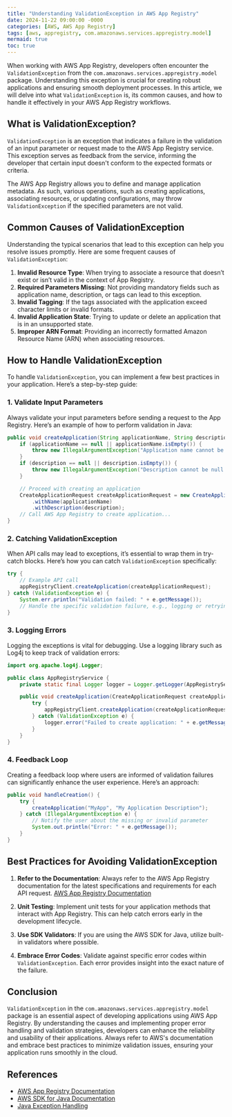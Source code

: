 ```yaml
---
title: "Understanding ValidationException in AWS App Registry"
date: 2024-11-22 09:00:00 -0000
categories: [AWS, AWS App Registry]
tags: [aws, appregistry, com.amazonaws.services.appregistry.model]
mermaid: true
toc: true
---
```



When working with AWS App Registry, developers often encounter the `ValidationException` from the `com.amazonaws.services.appregistry.model` package. Understanding this exception is crucial for creating robust applications and ensuring smooth deployment processes. In this article, we will delve into what `ValidationException` is, its common causes, and how to handle it effectively in your AWS App Registry workflows.

## What is ValidationException?

`ValidationException` is an exception that indicates a failure in the validation of an input parameter or request made to the AWS App Registry service. This exception serves as feedback from the service, informing the developer that certain input doesn't conform to the expected formats or criteria.

The AWS App Registry allows you to define and manage application metadata. As such, various operations, such as creating applications, associating resources, or updating configurations, may throw `ValidationException` if the specified parameters are not valid.

## Common Causes of ValidationException

Understanding the typical scenarios that lead to this exception can help you resolve issues promptly. Here are some frequent causes of `ValidationException`:

1. **Invalid Resource Type**: When trying to associate a resource that doesn’t exist or isn’t valid in the context of App Registry.
2. **Required Parameters Missing**: Not providing mandatory fields such as application name, description, or tags can lead to this exception.
3. **Invalid Tagging**: If the tags associated with the application exceed character limits or invalid formats.
4. **Invalid Application State**: Trying to update or delete an application that is in an unsupported state.
5. **Improper ARN Format**: Providing an incorrectly formatted Amazon Resource Name (ARN) when associating resources.

## How to Handle ValidationException

To handle `ValidationException`, you can implement a few best practices in your application. Here’s a step-by-step guide:

### 1. Validate Input Parameters

Always validate your input parameters before sending a request to the App Registry. Here’s an example of how to perform validation in Java:

```java
public void createApplication(String applicationName, String description) {
    if (applicationName == null || applicationName.isEmpty()) {
        throw new IllegalArgumentException("Application name cannot be null or empty");
    }
    if (description == null || description.isEmpty()) {
        throw new IllegalArgumentException("Description cannot be null or empty");
    }

    // Proceed with creating an application
    CreateApplicationRequest createApplicationRequest = new CreateApplicationRequest()
        .withName(applicationName)
        .withDescription(description);
    // Call AWS App Registry to create application...
}
```

### 2. Catching ValidationException

When API calls may lead to exceptions, it’s essential to wrap them in try-catch blocks. Here’s how you can catch `ValidationException` specifically:

```java
try {
    // Example API call
    appRegistryClient.createApplication(createApplicationRequest);
} catch (ValidationException e) {
    System.err.println("Validation failed: " + e.getMessage());
    // Handle the specific validation failure, e.g., logging or retrying
}
```

### 3. Logging Errors

Logging the exceptions is vital for debugging. Use a logging library such as Log4j to keep track of validation errors:

```java
import org.apache.log4j.Logger;

public class AppRegistryService {
    private static final Logger logger = Logger.getLogger(AppRegistryService.class);

    public void createApplication(CreateApplicationRequest createApplicationRequest) {
        try {
            appRegistryClient.createApplication(createApplicationRequest);
        } catch (ValidationException e) {
            logger.error("Failed to create application: " + e.getMessage());
        }
    }
}
```

### 4. Feedback Loop

Creating a feedback loop where users are informed of validation failures can significantly enhance the user experience. Here’s an approach:

```java
public void handleCreation() {
    try {
        createApplication("MyApp", "My Application Description");
    } catch (IllegalArgumentException e) {
        // Notify the user about the missing or invalid parameter
        System.out.println("Error: " + e.getMessage());
    }
}
```

## Best Practices for Avoiding ValidationException

1. **Refer to the Documentation**: Always refer to the AWS App Registry documentation for the latest specifications and requirements for each API request. [AWS App Registry Documentation](https://docs.aws.amazon.com/appregistry/latest/userguide/what-is.html)

2. **Unit Testing**: Implement unit tests for your application methods that interact with App Registry. This can help catch errors early in the development lifecycle.

3. **Use SDK Validators**: If you are using the AWS SDK for Java, utilize built-in validators where possible.

4. **Embrace Error Codes**: Validate against specific error codes within `ValidationException`. Each error provides insight into the exact nature of the failure.

## Conclusion

`ValidationException` in the `com.amazonaws.services.appregistry.model` package is an essential aspect of developing applications using AWS App Registry. By understanding the causes and implementing proper error handling and validation strategies, developers can enhance the reliability and usability of their applications. Always refer to AWS's documentation and embrace best practices to minimize validation issues, ensuring your application runs smoothly in the cloud.

## References

- [AWS App Registry Documentation](https://docs.aws.amazon.com/appregistry/latest/userguide/what-is.html)
- [AWS SDK for Java Documentation](https://docs.aws.amazon.com/sdk-for-java/latest/developer-guide/home.html)
- [Java Exception Handling](https://docs.oracle.com/javase/tutorial/java/essential/exceptions/)